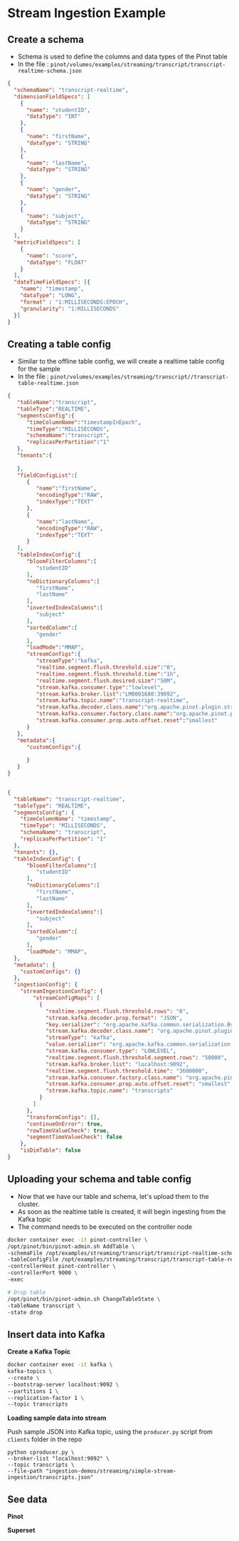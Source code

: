 
# Stream Ingestion Example

## Create a schema
* Schema is used to define the columns and data types of the Pinot table
* In the file : `pinot/volumes/examples/streaming/transcript/transcript-realtime-schema.json`

```json
{
  "schemaName": "transcript-realtime",
  "dimensionFieldSpecs": [
    {
      "name": "studentID",
      "dataType": "INT"
    },
    {
      "name": "firstName",
      "dataType": "STRING"
    },
    {
      "name": "lastName",
      "dataType": "STRING"
    },
    {
      "name": "gender",
      "dataType": "STRING"
    },
    {
      "name": "subject",
      "dataType": "STRING"
    }
  ],
  "metricFieldSpecs": [
    {
      "name": "score",
      "dataType": "FLOAT"
    }
  ],
  "dateTimeFieldSpecs": [{
    "name": "timestamp",
    "dataType": "LONG",
    "format" : "1:MILLISECONDS:EPOCH",
    "granularity": "1:MILLISECONDS"
  }]
}
```

## Creating a table config
* Similar to the offline table config, we will create a realtime table config for the sample
* In the file : `pinot/volumes/examples/streaming/transcript//transcript-table-realtime.json`

```json
{
   "tableName":"transcript",
   "tableType":"REALTIME",
   "segmentsConfig":{
      "timeColumnName":"timestampInEpoch",
      "timeType":"MILLISECONDS",
      "schemaName":"transcript",
      "replicasPerPartition":"1"
   },
   "tenants":{
      
   },
   "fieldConfigList":[
      {
         "name":"firstName",
         "encodingType":"RAW",
         "indexType":"TEXT"
      },
      {
         "name":"lastName",
         "encodingType":"RAW",
         "indexType":"TEXT"
      }
   ],
   "tableIndexConfig":{
      "bloomFilterColumns":[
         "studentID"
      ],
      "noDictionaryColumns":[
         "firstName",
         "lastName"
      ],
      "invertedIndexColumns":[
         "subject"
      ],
      "sortedColumn":[
         "gender"
      ],
      "loadMode":"MMAP",
      "streamConfigs":{
         "streamType":"kafka",
         "realtime.segment.flush.threshold.size":"0",
         "realtime.segment.flush.threshold.time":"1h",
         "realtime.segment.flush.desired.size":"50M",
         "stream.kafka.consumer.type":"lowlevel",
         "stream.kafka.broker.list":"LM0001680:39092",
         "stream.kafka.topic.name":"transcript-realtime",
         "stream.kafka.decoder.class.name":"org.apache.pinot.plugin.stream.kafka.KafkaJSONMessageDecoder",
         "stream.kafka.consumer.factory.class.name":"org.apache.pinot.plugin.stream.kafka20.KafkaConsumerFactory",
         "stream.kafka.consumer.prop.auto.offset.reset":"smallest"
      }
   },
   "metadata":{
      "customConfigs":{
         
      }
   }
}


{
  "tableName": "transcript-realtime",
  "tableType": "REALTIME",
  "segmentsConfig": {
    "timeColumnName": "timestamp",
    "timeType": "MILLISECONDS",
    "schemaName": "transcript",
    "replicasPerPartition": "1"
  },
  "tenants": {},
  "tableIndexConfig": {
      "bloomFilterColumns":[
         "studentID"
      ],
      "noDictionaryColumns":[
         "firstName",
         "lastName"
      ],
      "invertedIndexColumns":[
         "subject"
      ],
      "sortedColumn":[
         "gender"
      ],
      "loadMode": "MMAP",
  },
  "metadata": {
    "customConfigs": {}
  },
  "ingestionConfig": {
    "streamIngestionConfig": {
        "streamConfigMaps": [
          {
            "realtime.segment.flush.threshold.rows": "0",
            "stream.kafka.decoder.prop.format": "JSON",
            "key.serializer": "org.apache.kafka.common.serialization.ByteArraySerializer",
            "stream.kafka.decoder.class.name": "org.apache.pinot.plugin.stream.kafka.KafkaJSONMessageDecoder",
            "streamType": "kafka",
            "value.serializer": "org.apache.kafka.common.serialization.ByteArraySerializer",
            "stream.kafka.consumer.type": "LOWLEVEL",
            "realtime.segment.flush.threshold.segment.rows": "50000",
            "stream.kafka.broker.list": "localhost:9092",
            "realtime.segment.flush.threshold.time": "3600000",
            "stream.kafka.consumer.factory.class.name": "org.apache.pinot.plugin.stream.kafka20.KafkaConsumerFactory",
            "stream.kafka.consumer.prop.auto.offset.reset": "smallest",
            "stream.kafka.topic.name": "transcripts"
          }
        ]
      },
      "transformConfigs": [],
      "continueOnError": true,
      "rowTimeValueCheck": true,
      "segmentTimeValueCheck": false
    },
    "isDimTable": false
}
```

## Uploading your schema and table config

* Now that we have our table and schema, let's upload them to the cluster. 
* As soon as the realtime table is created, it will begin ingesting from the Kafka topic
* The command needs to be executed on the controller node

```bash
docker container exec -it pinot-controller \
/opt/pinot/bin/pinot-admin.sh AddTable \
-schemaFile /opt/examples/streaming/transcript/transcript-realtime-schema.json \
-tableConfigFile /opt/examples/streaming/transcript/transcript-table-realtime.json \
-controllerHost pinot-controller \
-controllerPort 9000 \
-exec

# Drop table
/opt/pinot/bin/pinot-admin.sh ChangeTableState \
-tableName transcript \
-state drop 
```

## Insert data into Kafka

**Create a Kafka Topic**

```bash
docker container exec -it kafka \
kafka-topics \
--create \
--bootstrap-server localhost:9092 \
--partitions 1 \
--replication-factor 1 \
--topic transcripts
```

**Loading sample data into stream**

Push sample JSON into Kafka topic, using the `producer.py` script from `clients` folder in the repo

```shell
python cproducer.py \
--broker-list "localhost:9092" \
--topic transcripts \
--file-path "ingestion-demos/streaming/simple-stream-ingestion/transcripts.json"
```

## See data

**Pinot**

**Superset**